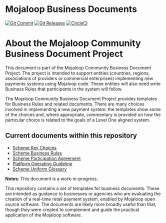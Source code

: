 # Mojaloop Business Documents
[![Git Commit](https://img.shields.io/github/last-commit/mojaloop/mojaloop-business-docs.svg?style=flat)](https://github.com/mojaloop/mojaloop-business-docs/commits/master)
[![Git Releases](https://img.shields.io/github/release/mojaloop/mojaloop-business-docs.svg?style=flat)](https://github.com/mojaloop/mojaloop-business-docs/releases)
[![CircleCI](https://circleci.com/gh/mojaloop/mojaloop-business-docs.svg?style=svg)](https://circleci.com/gh/mojaloop/mojaloop-business-docs)

# About the Mojaloop Community Business Document Project

This document is part of the Mojaloop Community Business Document Project. The project is intended to support entities (countries, regions, associations of providers or commercial enterprises) implementing new payments systems using Mojaloop code. These entities will also need write Business Rules that participants in the system will follow.

The Mojaloop Community Business Document Project provides templates for Business Rules and related documents. There are many choices involved in implementing a new payment system: the templates show some of the choices and, where appropriate, commentary is provided on how the particular choice is related to the goals of a Level One aligned system.

## **Current documents within this repository**

- [Scheme Key Choices](documents/scheme-key-choices.md)
- [Scheme Business Rules](documents/scheme-business-rules.md)
- [Scheme Participation Agreement](documents/scheme-participation-agreement.md)
- [Platform Operating Guideline](documents/platform-operating-guideline.md)
- [Scheme Uniform Glossary](documents/scheme-uniform-glossary.md)

**Notes**:
This document is a work-in-progress.

This repository contains a set of templates for business documents. These are intended as guidance to businesses or agencies who are evaluating the creation of a real-time retail payment system, enabled by Mojaloop open source software. The documents are likely more broadly useful than that, though they were created to complement and guide the practical application of the Mojaloop software.
